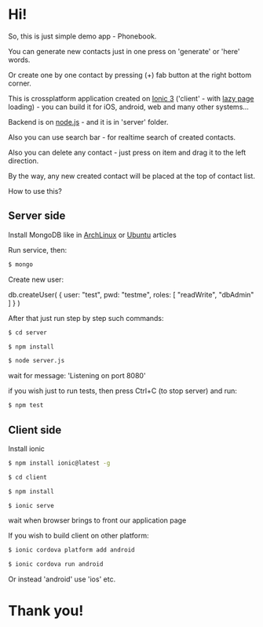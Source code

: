 # Hi!

So, this is just simple demo app - Phonebook.

You can generate new contacts just in one press on 'generate' or 'here' words.

Or create one by one contact by pressing (+) fab button at the right bottom corner.

This is crossplatform application created on [Ionic 3](ionicframework.com) ('client' - with [lazy page](https://www.javascripttuts.com/ionic-3-new-pages-lazy-loading/) loading) - you can build it for iOS, android, web and many other systems...

Backend is on [node.js](https://nodejs.org/) - and it is in 'server' folder.

Also you can use search bar - for realtime search of created contacts.

Also you can delete any contact - just press on item and drag it to the left direction.

By the way, any new created contact will be placed at the top of contact list.

How to use this?

## Server side

Install MongoDB like in [ArchLinux](https://wiki.archlinux.org/index.php/MongoDB) or [Ubuntu](https://docs.mongodb.com/manual/tutorial/install-mongodb-on-ubuntu/) articles

Run service, then:

```bash
$ mongo
```

Create new user:

db.createUser(
   {
     user: "test",
     pwd: "testme",
     roles: [ "readWrite", "dbAdmin" ]
   }
)

After that just run step by step such commands:
```bash
$ cd server

$ npm install

$ node server.js
```
wait for message: 'Listening on port 8080'

if you wish just to run tests, then press Ctrl+C (to stop server) and run:
```bash
$ npm test
```

## Client side

Install ionic

```bash
$ npm install ionic@latest -g

$ cd client

$ npm install

$ ionic serve
```

wait when browser brings to front our application page

If you wish to build client on other platform:

```bash
$ ionic cordova platform add android

$ ionic cordova run android
```

Or instead 'android' use 'ios' etc.

# Thank you!
